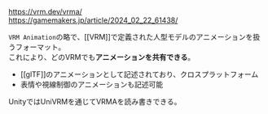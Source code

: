 <https://vrm.dev/vrma/>  
<https://gamemakers.jp/article/2024_02_22_61438/>

`VRM Animation`の略で、[[VRM]]で定義された人型モデルのアニメーションを扱うフォーマット。  
これにより、どのVRMでも**アニメーションを共有できる**。

* [[glTF]]のアニメーションとして記述されており、クロスプラットフォーム
* 表情や視線制御のアニメーションも記述可能

UnityではUniVRMを通じてVRMAを読み書きできる。